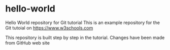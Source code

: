# hello-world
Hello World repository for Git tutorial
This is an example repository for the Git tutoial on https://www.w3schools.com

This repository is built step by step in the tutorial.
Changes have been made from GitHub web site
